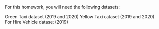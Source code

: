 For this homework, you will need the following datasets:

Green Taxi dataset (2019 and 2020)
Yellow Taxi dataset (2019 and 2020)
For Hire Vehicle dataset (2019)

